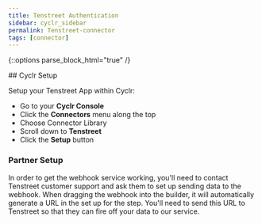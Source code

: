 ```yaml
---
title: Tenstreet Authentication
sidebar: cyclr_sidebar
permalink: Tenstreet-connector
tags: [connector]
---
```

{::options parse_block_html="true" /}
<section class="card">
## Cyclr Setup

Setup your Tenstreet App within Cyclr:

*   Go to your **Cyclr Console**
*   Click the **Connectors** menu along the top
*   Choose Connector Library
*   Scroll down to **Tenstreet**
*   Click the **Setup** button

### Partner Setup

In order to get the webhook service working, you'll need to contact Tenstreet customer support and ask them to set up sending data to the webhook. When dragging the webhook into the builder, it will automatically generate a URL in the set up for the step. You'll need to send this URL to Tenstreet so that they can fire off your data to our service.

</section>
